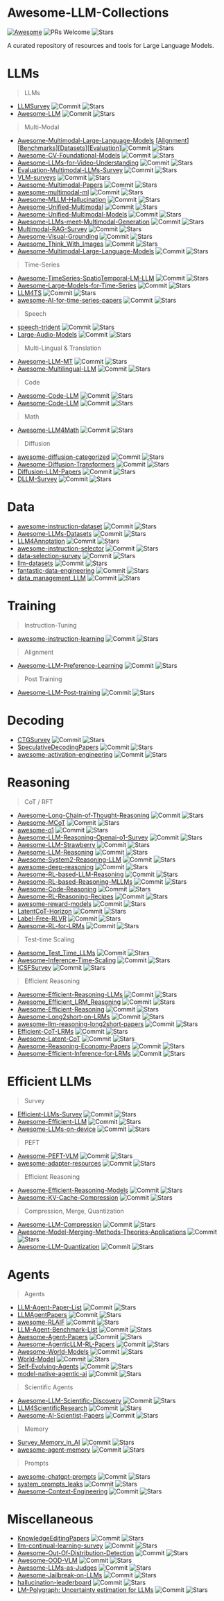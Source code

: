 # Awesome-LLM-Collections
[![Awesome](https://awesome.re/badge.svg)](https://awesome.re) 
![PRs Welcome](https://img.shields.io/badge/PRs-Welcome-green) 
![Stars](https://img.shields.io/github/stars/X1AOX1A/Awesome-LLM-Collections)

A curated repository of resources and tools for Large Language Models.


# LLMs

> LLMs

- [LLMSurvey](https://github.com/RUCAIBox/LLMSurvey) ![Commit](https://img.shields.io/github/last-commit/RUCAIBox/LLMSurvey) ![Stars](https://img.shields.io/github/stars/RUCAIBox/LLMSurvey)
- [Awesome-LLM](https://github.com/Hannibal046/Awesome-LLM) ![Commit](https://img.shields.io/github/last-commit/Hannibal046/Awesome-LLM) ![Stars](https://img.shields.io/github/stars/Hannibal046/Awesome-LLM)

> Multi-Modal

- [Awesome-Multimodal-Large-Language-Models](https://github.com/BradyFU/Awesome-Multimodal-Large-Language-Models) [[Alignment](https://github.com/BradyFU/Awesome-Multimodal-Large-Language-Models/tree/Alignment)][[Benchmarks](https://github.com/BradyFU/Awesome-Multimodal-Large-Language-Models/tree/Benchmarks)][[Datasets](https://github.com/BradyFU/Awesome-Multimodal-Large-Language-Models/tree/Datasets)][[Evaluation](https://github.com/BradyFU/Awesome-Multimodal-Large-Language-Models/tree/Evaluation)]![Commit](https://img.shields.io/github/last-commit/BradyFU/Awesome-Multimodal-Large-Language-Models) ![Stars](https://img.shields.io/github/stars/BradyFU/Awesome-Multimodal-Large-Language-Models)
- [Awesome-CV-Foundational-Models](https://github.com/awaisrauf/Awesome-CV-Foundational-Models) ![Commit](https://img.shields.io/github/last-commit/awaisrauf/Awesome-CV-Foundational-Models) ![Stars](https://img.shields.io/github/stars/awaisrauf/Awesome-CV-Foundational-Models)
- [Awesome-LLMs-for-Video-Understanding](https://github.com/yunlong10/Awesome-LLMs-for-Video-Understanding) ![Commit](https://img.shields.io/github/last-commit/yunlong10/Awesome-LLMs-for-Video-Understanding) ![Stars](https://img.shields.io/github/stars/yunlong10/Awesome-LLMs-for-Video-Understanding)
- [Evaluation-Multimodal-LLMs-Survey](https://github.com/swordlidev/Evaluation-Multimodal-LLMs-Survey) ![Commit](https://img.shields.io/github/last-commit/swordlidev/Evaluation-Multimodal-LLMs-Survey) ![Stars](https://img.shields.io/github/stars/swordlidev/Evaluation-Multimodal-LLMs-Survey)
- [VLM-surveys](https://github.com/zli12321/VLM-surveys) ![Commit](https://img.shields.io/github/last-commit/zli12321/VLM-surveys) ![Stars](https://img.shields.io/github/stars/zli12321/VLM-surveys)
- [Awesome-Multimodal-Papers](https://github.com/friedrichor/Awesome-Multimodal-Papers) ![Commit](https://img.shields.io/github/last-commit/friedrichor/Awesome-Multimodal-Papers) ![Stars](https://img.shields.io/github/stars/friedrichor/Awesome-Multimodal-Papers)
- [awesome-multimodal-ml](https://github.com/pliang279/awesome-multimodal-ml) ![Commit](https://img.shields.io/github/last-commit/pliang279/awesome-multimodal-ml) ![Stars](https://img.shields.io/github/stars/pliang279/awesome-multimodal-ml)
- [Awesome-MLLM-Hallucination](https://github.com/showlab/Awesome-MLLM-Hallucination) ![Commit](https://img.shields.io/github/last-commit/showlab/Awesome-MLLM-Hallucination) ![Stars](https://img.shields.io/github/stars/showlab/Awesome-MLLM-Hallucination)
- [Awesome-Unified-Multimodal](https://github.com/Purshow/Awesome-Unified-Multimodal) ![Commit](https://img.shields.io/github/last-commit/Purshow/Awesome-Unified-Multimodal) ![Stars](https://img.shields.io/github/stars/Purshow/Awesome-Unified-Multimodal)
- [Awesome-Unified-Multimodal-Models](https://github.com/showlab/Awesome-Unified-Multimodal-Models) ![Commit](https://img.shields.io/github/last-commit/showlab/Awesome-Unified-Multimodal-Models) ![Stars](https://img.shields.io/github/stars/showlab/Awesome-Unified-Multimodal-Models)
- [Awesome-LLMs-meet-Multimodal-Generation](https://github.com/YingqingHe/Awesome-LLMs-meet-Multimodal-Generation) ![Commit](https://img.shields.io/github/last-commit/YingqingHe/Awesome-LLMs-meet-Multimodal-Generation) ![Stars](https://img.shields.io/github/stars/YingqingHe/Awesome-LLMs-meet-Multimodal-Generation)
- [Multimodal-RAG-Survey](https://github.com/llm-lab-org/Multimodal-RAG-Survey) ![Commit](https://img.shields.io/github/last-commit/llm-lab-org/Multimodal-RAG-Survey) ![Stars](https://img.shields.io/github/stars/llm-lab-org/Multimodal-RAG-Survey)
- [Awesome-Visual-Grounding](https://github.com/linhuixiao/Awesome-Visual-Grounding) ![Commit](https://img.shields.io/github/last-commit/linhuixiao/Awesome-Visual-Grounding) ![Stars](https://img.shields.io/github/stars/linhuixiao/Awesome-Visual-Grounding)
- [Awesome_Think_With_Images](https://github.com/zhaochen0110/Awesome_Think_With_Images) ![Commit](https://img.shields.io/github/last-commit/zhaochen0110/Awesome_Think_With_Images) ![Stars](https://img.shields.io/github/stars/zhaochen0110/Awesome_Think_With_Images)
- [Awesome-Multimodal-Large-Language-Models](https://github.com/yfzhang114/Awesome-Multimodal-Large-Language-Models) ![Commit](https://img.shields.io/github/last-commit/yfzhang114/Awesome-Multimodal-Large-Language-Models) ![Stars](https://img.shields.io/github/stars/yfzhang114/Awesome-Multimodal-Large-Language-Models)

> Time-Series

- [Awesome-TimeSeries-SpatioTemporal-LM-LLM](https://github.com/qingsongedu/Awesome-TimeSeries-SpatioTemporal-LM-LLM) ![Commit](https://img.shields.io/github/last-commit/qingsongedu/Awesome-TimeSeries-SpatioTemporal-LM-LLM) ![Stars](https://img.shields.io/github/stars/qingsongedu/Awesome-TimeSeries-SpatioTemporal-LM-LLM)
- [Awesome-Large-Models-for-Time-Series](https://github.com/SJTU-DMTai/Awesome-Large-Models-for-Time-Series) ![Commit](https://img.shields.io/github/last-commit/SJTU-DMTai/Awesome-Large-Models-for-Time-Series) ![Stars](https://img.shields.io/github/stars/SJTU-DMTai/Awesome-Large-Models-for-Time-Series)
- [LLM4TS](https://github.com/liaoyuhua/LLM4TS) ![Commit](https://img.shields.io/github/last-commit/liaoyuhua/LLM4TS) ![Stars](https://img.shields.io/github/stars/liaoyuhua/LLM4TS)
- [awesome-AI-for-time-series-papers](https://github.com/qingsongedu/awesome-AI-for-time-series-papers) ![Commit](https://img.shields.io/github/last-commit/qingsongedu/awesome-AI-for-time-series-papers) ![Stars](https://img.shields.io/github/stars/qingsongedu/awesome-AI-for-time-series-papers)

> Speech

- [speech-trident](https://github.com/ga642381/speech-trident) ![Commit](https://img.shields.io/github/last-commit/ga642381/speech-trident) ![Stars](https://img.shields.io/github/stars/ga642381/speech-trident)
- [Large-Audio-Models](https://github.com/liusongxiang/Large-Audio-Models) ![Commit](https://img.shields.io/github/last-commit/liusongxiang/Large-Audio-Models) ![Stars](https://img.shields.io/github/stars/liusongxiang/Large-Audio-Models)

> Multi-Lingual & Translation

- [Awesome-LLM-MT](https://github.com/hsing-wang/Awesome-LLM-MT) ![Commit](https://img.shields.io/github/last-commit/hsing-wang/Awesome-LLM-MT) ![Stars](https://img.shields.io/github/stars/hsing-wang/Awesome-LLM-MT)
- [Awesome-Multilingual-LLM](https://github.com/LightChen233/Awesome-Multilingual-LLM) ![Commit](https://img.shields.io/github/last-commit/LightChen233/Awesome-Multilingual-LLM) ![Stars](https://img.shields.io/github/stars/LightChen233/Awesome-Multilingual-LLM)

> Code

- [Awesome-Code-LLM](https://github.com/codefuse-ai/Awesome-Code-LLM) ![Commit](https://img.shields.io/github/last-commit/codefuse-ai/Awesome-Code-LLM) ![Stars](https://img.shields.io/github/stars/codefuse-ai/Awesome-Code-LLM)
- [Awesome-Code-LLM](https://github.com/huybery/Awesome-Code-LLM) ![Commit](https://img.shields.io/github/last-commit/huybery/Awesome-Code-LLM) ![Stars](https://img.shields.io/github/stars/huybery/Awesome-Code-LLM)

> Math

- [Awesome-LLM4Math](https://github.com/tongyx361/Awesome-LLM4Math) ![Commit](https://img.shields.io/github/last-commit/tongyx361/Awesome-LLM4Math) ![Stars](https://img.shields.io/github/stars/tongyx361/Awesome-LLM4Math)

> Diffusion

- [awesome-diffusion-categorized](https://github.com/wangkai930418/awesome-diffusion-categorized) ![Commit](https://img.shields.io/github/last-commit/wangkai930418/awesome-diffusion-categorized) ![Stars](https://img.shields.io/github/stars/wangkai930418/awesome-diffusion-categorized)
- [Awesome-Diffusion-Transformers](https://www.shoufachen.com/Awesome-Diffusion-Transformers) ![Commit](https://img.shields.io/github/last-commit/ShoufaChen/Awesome-Diffusion-Transformers) ![Stars](https://img.shields.io/github/stars/ShoufaChen/Awesome-Diffusion-Transformers)
- [Diffusion-LLM-Papers](https://github.com/ML-GSAI/Diffusion-LLM-Papers) ![Commit](https://img.shields.io/github/last-commit/ML-GSAI/Diffusion-LLM-Papers) ![Stars](https://img.shields.io/github/stars/ML-GSAI/Diffusion-LLM-Papers)
- [DLLM-Survey](https://github.com/LiQiiiii/DLLM-Survey) ![Commit](https://img.shields.io/github/last-commit/LiQiiiii/DLLM-Survey) ![Stars](https://img.shields.io/github/stars/LiQiiiii/DLLM-Survey)

# Data

- [awesome-instruction-dataset](https://github.com/yaodongC/awesome-instruction-dataset) ![Commit](https://img.shields.io/github/last-commit/yaodongC/awesome-instruction-dataset) ![Stars](https://img.shields.io/github/stars/yaodongC/awesome-instruction-dataset)
- [Awesome-LLMs-Datasets](https://github.com/lmmlzn/Awesome-LLMs-Datasets) ![Commit](https://img.shields.io/github/last-commit/lmmlzn/Awesome-LLMs-Datasets) ![Stars](https://img.shields.io/github/stars/lmmlzn/Awesome-LLMs-Datasets)
- [LLM4Annotation](https://github.com/Zhen-Tan-dmml/LLM4Annotation) ![Commit](https://img.shields.io/github/last-commit/Zhen-Tan-dmml/LLM4Annotation) ![Stars](https://img.shields.io/github/stars/Zhen-Tan-dmml/LLM4Annotation)
- [awesome-instruction-selector](https://github.com/Bolin97/awesome-instruction-selector) ![Commit](https://img.shields.io/github/last-commit/Bolin97/awesome-instruction-selector) ![Stars](https://img.shields.io/github/stars/Bolin97/awesome-instruction-selector)
- [data-selection-survey](https://github.com/alon-albalak/data-selection-survey) ![Commit](https://img.shields.io/github/last-commit/alon-albalak/data-selection-survey) ![Stars](https://img.shields.io/github/stars/alon-albalak/data-selection-survey)
- [llm-datasets](https://github.com/mlabonne/llm-datasets) ![Commit](https://img.shields.io/github/last-commit/mlabonne/llm-datasets) ![Stars](https://img.shields.io/github/stars/mlabonne/llm-datasets)
- [fantastic-data-engineering](https://github.com/yuleiqin/fantastic-data-engineering) ![Commit](https://img.shields.io/github/last-commit/yuleiqin/fantastic-data-engineering) ![Stars](https://img.shields.io/github/stars/yuleiqin/fantastic-data-engineering)
- [data_management_LLM](https://github.com/ZigeW/data_management_LLM) ![Commit](https://img.shields.io/github/last-commit/ZigeW/data_management_LLM) ![Stars](https://img.shields.io/github/stars/ZigeW/data_management_LLM)

# Training

> Instruction-Tuning

- [awesome-instruction-learning](https://github.com/RenzeLou/awesome-instruction-learning) ![Commit](https://img.shields.io/github/last-commit/RenzeLou/awesome-instruction-learning) ![Stars](https://img.shields.io/github/stars/RenzeLou/awesome-instruction-learning)

> Alignment

- [Awesome-LLM-Preference-Learning](https://github.com/KbsdJames/Awesome-LLM-Preference-Learning) ![Commit](https://img.shields.io/github/last-commit/KbsdJames/Awesome-LLM-Preference-Learning) ![Stars](https://img.shields.io/github/stars/KbsdJames/Awesome-LLM-Preference-Learning)

> Post Training

- [Awesome-LLM-Post-training](https://github.com/mbzuai-oryx/Awesome-LLM-Post-training) ![Commit](https://img.shields.io/github/last-commit/mbzuai-oryx/Awesome-LLM-Post-training) ![Stars](https://img.shields.io/github/stars/mbzuai-oryx/Awesome-LLM-Post-training)


# Decoding

- [CTGSurvey](https://github.com/IAAR-Shanghai/CTGSurvey) ![Commit](https://img.shields.io/github/last-commit/IAAR-Shanghai/CTGSurvey) ![Stars](https://img.shields.io/github/stars/IAAR-Shanghai/CTGSurvey)
- [SpeculativeDecodingPapers](https://github.com/hemingkx/SpeculativeDecodingPapers) ![Commit](https://img.shields.io/github/last-commit/hemingkx/SpeculativeDecodingPapers) ![Stars](https://img.shields.io/github/stars/hemingkx/SpeculativeDecodingPapers)
- [awesome-activation-engineering](https://github.com/Zfancy/awesome-activation-engineering) ![Commit](https://img.shields.io/github/last-commit/Zfancy/awesome-activation-engineering) ![Stars](https://img.shields.io/github/stars/Zfancy/awesome-activation-engineering)

# Reasoning

> CoT / RFT
- [Awesome-Long-Chain-of-Thought-Reasoning](https://github.com/LightChen233/Awesome-Long-Chain-of-Thought-Reasoning) ![Commit](https://img.shields.io/github/last-commit/LightChen233/Awesome-Long-Chain-of-Thought-Reasoning) ![Stars](https://img.shields.io/github/stars/LightChen233/Awesome-Long-Chain-of-Thought-Reasoning)
- [Awesome-MCoT](https://github.com/yaotingwangofficial/Awesome-MCoT) ![Commit](https://img.shields.io/github/last-commit/yaotingwangofficial/Awesome-MCoT) ![Stars](https://img.shields.io/github/stars/yaotingwangofficial/Awesome-MCoT)
- [awesome-o1](https://github.com/srush/awesome-o1) ![Commit](https://img.shields.io/github/last-commit/srush/awesome-o1) ![Stars](https://img.shields.io/github/stars/srush/awesome-o1)
- [Awesome-LLM-Reasoning-Openai-o1-Survey](https://github.com/wjn1996/Awesome-LLM-Reasoning-Openai-o1-Survey) ![Commit](https://img.shields.io/github/last-commit/wjn1996/Awesome-LLM-Reasoning-Openai-o1-Survey) ![Stars](https://img.shields.io/github/stars/wjn1996/Awesome-LLM-Reasoning-Openai-o1-Survey)
- [Awesome-LLM-Strawberry](https://github.com/hijkzzz/Awesome-LLM-Strawberry) ![Commit](https://img.shields.io/github/last-commit/hijkzzz/Awesome-LLM-Strawberry) ![Stars](https://img.shields.io/github/stars/hijkzzz/Awesome-LLM-Strawberry)
- [Awesome-LLM-Reasoning](https://github.com/atfortes/Awesome-LLM-Reasoning) ![Commit](https://img.shields.io/github/last-commit/atfortes/Awesome-LLM-Reasoning) ![Stars](https://img.shields.io/github/stars/atfortes/Awesome-LLM-Reasoning)
- [Awesome-System2-Reasoning-LLM](https://github.com/zzli2022/Awesome-System2-Reasoning-LLM) ![Commit](https://img.shields.io/github/last-commit/zzli2022/Awesome-System2-Reasoning-LLM) ![Stars](https://img.shields.io/github/stars/zzli2022/Awesome-System2-Reasoning-LLM)
- [awesome-deep-reasoning](https://github.com/modelscope/awesome-deep-reasoning) ![Commit](https://img.shields.io/github/last-commit/modelscope/awesome-deep-reasoning) ![Stars](https://img.shields.io/github/stars/modelscope/awesome-deep-reasoning)
- [Awesome-RL-based-LLM-Reasoning](https://github.com/bruno686/Awesome-RL-based-LLM-Reasoning) ![Commit](https://img.shields.io/github/last-commit/bruno686/Awesome-RL-based-LLM-Reasoning) ![Stars](https://img.shields.io/github/stars/bruno686/Awesome-RL-based-LLM-Reasoning)
- [Awesome-RL-based-Reasoning-MLLMs](https://github.com/Sun-Haoyuan23/Awesome-RL-based-Reasoning-MLLMs) ![Commit](https://img.shields.io/github/last-commit/Sun-Haoyuan23/Awesome-RL-based-Reasoning-MLLMs) ![Stars](https://img.shields.io/github/stars/Sun-Haoyuan23/Awesome-RL-based-Reasoning-MLLMs)
- [Awesome-Code-Reasoning](https://github.com/dayuyang1999/Awesome-Code-Reasoning) ![Commit](https://img.shields.io/github/last-commit/dayuyang1999/Awesome-Code-Reasoning) ![Stars](https://img.shields.io/github/stars/dayuyang1999/Awesome-Code-Reasoning)
- [Awesome-RL-Reasoning-Recipes](https://github.com/TsinghuaC3I/Awesome-RL-Reasoning-Recipes) ![Commit](https://img.shields.io/github/last-commit/TsinghuaC3I/Awesome-RL-Reasoning-Recipes) ![Stars](https://img.shields.io/github/stars/TsinghuaC3I/Awesome-RL-Reasoning-Recipes)
- [awesome-reward-models](https://github.com/JLZhong23/awesome-reward-models) ![Commit](https://img.shields.io/github/last-commit/JLZhong23/awesome-reward-models) ![Stars](https://img.shields.io/github/stars/JLZhong23/awesome-reward-models)
- [LatentCoT-Horizon](https://github.com/multimodal-art-projection/LatentCoT-Horizon) ![Commit](https://img.shields.io/github/last-commit/multimodal-art-projection/LatentCoT-Horizon) ![Stars](https://img.shields.io/github/stars/multimodal-art-projection/LatentCoT-Horizon)
- [Label-Free-RLVR](https://github.com/QingyangZhang/Label-Free-RLVR) ![Commit](https://img.shields.io/github/last-commit/QingyangZhang/Label-Free-RLVR) ![Stars](https://img.shields.io/github/stars/QingyangZhang/Label-Free-RLVR)
- [Awesome-RL-for-LRMs](https://github.com/TsinghuaC3I/Awesome-RL-for-LRMs) ![Commit](https://img.shields.io/github/last-commit/TsinghuaC3I/Awesome-RL-for-LRMs) ![Stars](https://img.shields.io/github/stars/TsinghuaC3I/Awesome-RL-for-LRMs)

> Test-time Scaling
- [Awesome_Test_Time_LLMs](https://github.com/Dereck0602/Awesome_Test_Time_LLMs) ![Commit](https://img.shields.io/github/last-commit/Dereck0602/Awesome_Test_Time_LLMs) ![Stars](https://img.shields.io/github/stars/Dereck0602/Awesome_Test_Time_LLMs)
- [Awesome-Inference-Time-Scaling](https://github.com/ThreeSR/Awesome-Inference-Time-Scaling) ![Commit](https://img.shields.io/github/last-commit/ThreeSR/Awesome-Inference-Time-Scaling) ![Stars](https://img.shields.io/github/stars/ThreeSR/Awesome-Inference-Time-Scaling)
- [ICSFSurvey](https://github.com/IAAR-Shanghai/ICSFSurvey) ![Commit](https://img.shields.io/github/last-commit/IAAR-Shanghai/ICSFSurvey) ![Stars](https://img.shields.io/github/stars/IAAR-Shanghai/ICSFSurvey)

> Efficient Reasoning
- [Awesome-Efficient-Reasoning-LLMs](https://github.com/Eclipsess/Awesome-Efficient-Reasoning-LLMs) ![Commit](https://img.shields.io/github/last-commit/Eclipsess/Awesome-Efficient-Reasoning-LLMs) ![Stars](https://img.shields.io/github/stars/Eclipsess/Awesome-Efficient-Reasoning-LLMs)
- [Awesome_Efficient_LRM_Reasoning](https://github.com/XiaoYee/Awesome_Efficient_LRM_Reasoning) ![Commit](https://img.shields.io/github/last-commit/XiaoYee/Awesome_Efficient_LRM_Reasoning) ![Stars](https://img.shields.io/github/stars/XiaoYee/Awesome_Efficient_LRM_Reasoning)
- [Awesome-Efficient-Reasoning](https://github.com/hemingkx/Awesome-Efficient-Reasoning) ![Commit](https://img.shields.io/github/last-commit/hemingkx/Awesome-Efficient-Reasoning) ![Stars](https://img.shields.io/github/stars/hemingkx/Awesome-Efficient-Reasoning)
- [Awesome-Long2short-on-LRMs](https://github.com/Hongcheng-Gao/Awesome-Long2short-on-LRMs) ![Commit](https://img.shields.io/github/last-commit/Hongcheng-Gao/Awesome-Long2short-on-LRMs) ![Stars](https://img.shields.io/github/stars/Hongcheng-Gao/Awesome-Long2short-on-LRMs)
- [awesome-llm-reasoning-long2short-papers](https://github.com/yzhangchuck/awesome-llm-reasoning-long2short-papers) ![Commit](https://img.shields.io/github/last-commit/yzhangchuck/awesome-llm-reasoning-long2short-papers) ![Stars](https://img.shields.io/github/stars/yzhangchuck/awesome-llm-reasoning-long2short-papers)
- [Efficient-CoT-LRMs](https://github.com/Blueyee/Efficient-CoT-LRMs) ![Commit](https://img.shields.io/github/last-commit/Blueyee/Efficient-CoT-LRMs) ![Stars](https://img.shields.io/github/stars/Blueyee/Efficient-CoT-LRMs)
- [Awesome-Latent-CoT](https://github.com/EIT-NLP/Awesome-Latent-CoT) ![Commit](https://img.shields.io/github/last-commit/EIT-NLP/Awesome-Latent-CoT) ![Stars](https://img.shields.io/github/stars/EIT-NLP/Awesome-Latent-CoT)
- [Awesome-Reasoning-Economy-Papers](https://github.com/DevoAllen/Awesome-Reasoning-Economy-Papers) ![Commit](https://img.shields.io/github/last-commit/DevoAllen/Awesome-Reasoning-Economy-Papers) ![Stars](https://img.shields.io/github/stars/DevoAllen/Awesome-Reasoning-Economy-Papers)
- [Awesome-Efficient-Inference-for-LRMs](https://github.com/yueliu1999/Awesome-Efficient-Inference-for-LRMs) ![Commit](https://img.shields.io/github/last-commit/yueliu1999/Awesome-Efficient-Inference-for-LRMs) ![Stars](https://img.shields.io/github/stars/yueliu1999/Awesome-Efficient-Inference-for-LRMs)

# Efficient LLMs

> Survey
- [Efficient-LLMs-Survey](https://github.com/AIoT-MLSys-Lab/Efficient-LLMs-Survey) ![Commit](https://img.shields.io/github/last-commit/AIoT-MLSys-Lab/Efficient-LLMs-Survey) ![Stars](https://img.shields.io/github/stars/AIoT-MLSys-Lab/Efficient-LLMs-Survey)
- [Awesome-Efficient-LLM](https://github.com/horseee/Awesome-Efficient-LLM) ![Commit](https://img.shields.io/github/last-commit/horseee/Awesome-Efficient-LLM) ![Stars](https://img.shields.io/github/stars/horseee/Awesome-Efficient-LLM)
- [Awesome-LLMs-on-device](https://github.com/NexaAI/Awesome-LLMs-on-device) ![Commit](https://img.shields.io/github/last-commit/NexaAI/Awesome-LLMs-on-device) ![Stars](https://img.shields.io/github/stars/NexaAI/Awesome-LLMs-on-device)

> PEFT
- [Awesome-PEFT-VLM](https://github.com/ustcjinggg/Awesome-PEFT-VLM) ![Commit](https://img.shields.io/github/last-commit/ustcjinggg/Awesome-PEFT-VLM) ![Stars](https://img.shields.io/github/stars/ustcjinggg/Awesome-PEFT-VLM)
- [awesome-adapter-resources](https://github.com/calpt/awesome-adapter-resources) ![Commit](https://img.shields.io/github/last-commit/calpt/awesome-adapter-resources) ![Stars](https://img.shields.io/github/stars/calpt/awesome-adapter-resources)

> Efficient Reasoning
- [Awesome-Efficient-Reasoning-Models](https://github.com/fscdc/awesome-efficient-reasoning-models) ![Commit](https://img.shields.io/github/last-commit/fscdc/awesome-efficient-reasoning-models) ![Stars](https://img.shields.io/github/stars/fscdc/awesome-efficient-reasoning-models)
- [Awesome-KV-Cache-Compression](https://github.com/October2001/Awesome-KV-Cache-Compression) ![Commit](https://img.shields.io/github/last-commit/October2001/Awesome-KV-Cache-Compression) ![Stars](https://img.shields.io/github/stars/October2001/Awesome-KV-Cache-Compression)

> Compression, Merge, Quantization
- [Awesome-LLM-Compression](https://github.com/HuangOwen/Awesome-LLM-Compression) ![Commit](https://img.shields.io/github/last-commit/HuangOwen/Awesome-LLM-Compression) ![Stars](https://img.shields.io/github/stars/HuangOwen/Awesome-LLM-Compression)
- [Awesome-Model-Merging-Methods-Theories-Applications](https://github.com/EnnengYang/Awesome-Model-Merging-Methods-Theories-Applications) ![Commit](https://img.shields.io/github/last-commit/EnnengYang/Awesome-Model-Merging-Methods-Theories-Applications) ![Stars](https://img.shields.io/github/stars/EnnengYang/Awesome-Model-Merging-Methods-Theories-Applications)
- [Awesome-LLM-Quantization](https://github.com/pprp/Awesome-LLM-Quantization) ![Commit](https://img.shields.io/github/last-commit/pprp/Awesome-LLM-Quantization) ![Stars](https://img.shields.io/github/stars/pprp/Awesome-LLM-Quantization)

  
# Agents

> Agents
- [LLM-Agent-Paper-List](https://github.com/WooooDyy/LLM-Agent-Paper-List) ![Commit](https://img.shields.io/github/last-commit/WooooDyy/LLM-Agent-Paper-List) ![Stars](https://img.shields.io/github/stars/WooooDyy/LLM-Agent-Paper-List)
- [LLMAgentPapers](https://github.com/zjunlp/LLMAgentPapers) ![Commit](https://img.shields.io/github/last-commit/zjunlp/LLMAgentPapers) ![Stars](https://img.shields.io/github/stars/zjunlp/LLMAgentPapers)
- [awesome-RLAIF](https://github.com/mengdi-li/awesome-RLAIF) ![Commit](https://img.shields.io/github/last-commit/mengdi-li/awesome-RLAIF) ![Stars](https://img.shields.io/github/stars/mengdi-li/awesome-RLAIF)
- [LLM-Agent-Benchmark-List](https://github.com/zhangxjohn/LLM-Agent-Benchmark-List) ![Commit](https://img.shields.io/github/last-commit/zhangxjohn/LLM-Agent-Benchmark-List) ![Stars](https://img.shields.io/github/stars/zhangxjohn/LLM-Agent-Benchmark-List)
- [Awesome-Agent-Papers](https://github.com/luo-junyu/Awesome-Agent-Papers) ![Commit](https://img.shields.io/github/last-commit/luo-junyu/Awesome-Agent-Papers) ![Stars](https://img.shields.io/github/stars/luo-junyu/Awesome-Agent-Papers)
- [Awesome-AgenticLLM-RL-Papers](https://github.com/xhyumiracle/Awesome-AgenticLLM-RL-Papers) ![Commit](https://img.shields.io/github/last-commit/xhyumiracle/Awesome-AgenticLLM-RL-Papers) ![Stars](https://img.shields.io/github/stars/xhyumiracle/Awesome-AgenticLLM-RL-Papers)
- [Awesome-World-Models](https://github.com/leofan90/Awesome-World-Models) ![Commit](https://img.shields.io/github/last-commit/leofan90/Awesome-World-Models) ![Stars](https://img.shields.io/github/stars/leofan90/Awesome-World-Models)
- [World-Model](https://github.com/tsinghua-fib-lab/World-Model) ![Commit](https://img.shields.io/github/last-commit/tsinghua-fib-lab/World-Model) ![Stars](https://img.shields.io/github/stars/tsinghua-fib-lab/World-Model)
- [Self-Evolving-Agents](https://github.com/CharlesQ9/Self-Evolving-Agents) ![Commit](https://img.shields.io/github/last-commit/CharlesQ9/Self-Evolving-Agents) ![Stars](https://img.shields.io/github/stars/CharlesQ9/Self-Evolving-Agents)
- [model-native-agentic-ai](https://github.com/ADaM-BJTU/model-native-agentic-ai) ![Commit](https://img.shields.io/github/last-commit/ADaM-BJTU/model-native-agentic-ai) ![Stars](https://img.shields.io/github/stars/ADaM-BJTU/model-native-agentic-ai)

> Scientific Agents
- [Awesome-LLM-Scientific-Discovery](https://github.com/HKUST-KnowComp/Awesome-LLM-Scientific-Discovery) ![Commit](https://img.shields.io/github/last-commit/HKUST-KnowComp/Awesome-LLM-Scientific-Discovery) ![Stars](https://img.shields.io/github/stars/HKUST-KnowComp/Awesome-LLM-Scientific-Discovery)
- [LLM4ScientificResearch](https://github.com/du-nlp-lab/LLM4SR) ![Commit](https://img.shields.io/github/last-commit/du-nlp-lab/LLM4SR) ![Stars](https://img.shields.io/github/stars/du-nlp-lab/LLM4SR)
- [Awesome-AI-Scientist-Papers](https://github.com/openags/Awesome-AI-Scientist-Papers) ![Commit](https://img.shields.io/github/last-commit/openags/Awesome-AI-Scientist-Papers) ![Stars](https://img.shields.io/github/stars/openags/Awesome-AI-Scientist-Papers)

> Memory
- [Survey_Memory_in_AI](https://github.com/Elvin-Yiming-Du/Survey_Memory_in_AI) ![Commit](https://img.shields.io/github/last-commit/Elvin-Yiming-Du/Survey_Memory_in_AI) ![Stars](https://img.shields.io/github/stars/Elvin-Yiming-Du/Survey_Memory_in_AI)
- [awesome-agent-memory](https://github.com/cxxz/awesome-agent-memory) ![Commit](https://img.shields.io/github/last-commit/cxxz/awesome-agent-memory) ![Stars](https://img.shields.io/github/stars/cxxz/awesome-agent-memory)

> Prompts
- [awesome-chatgpt-prompts](https://github.com/f/awesome-chatgpt-prompts) ![Commit](https://img.shields.io/github/last-commit/f/awesome-chatgpt-prompts) ![Stars](https://img.shields.io/github/stars/f/awesome-chatgpt-prompts)
- [system_prompts_leaks](https://github.com/asgeirtj/system_prompts_leaks) ![Commit](https://img.shields.io/github/last-commit/asgeirtj/system_prompts_leaks) ![Stars](https://img.shields.io/github/stars/asgeirtj/system_prompts_leaks)
- [Awesome-Context-Engineering](https://github.com/Meirtz/Awesome-Context-Engineering) ![Commit](https://img.shields.io/github/last-commit/Meirtz/Awesome-Context-Engineering) ![Stars](https://img.shields.io/github/stars/Meirtz/Awesome-Context-Engineering)

# Miscellaneous

- [KnowledgeEditingPapers](https://github.com/zjunlp/KnowledgeEditingPapers) ![Commit](https://img.shields.io/github/last-commit/zjunlp/KnowledgeEditingPapers) ![Stars](https://img.shields.io/github/stars/zjunlp/KnowledgeEditingPapers)
- [llm-continual-learning-survey](https://github.com/Wang-ML-Lab/llm-continual-learning-survey) ![Commit](https://img.shields.io/github/last-commit/Wang-ML-Lab/llm-continual-learning-survey) ![Stars](https://img.shields.io/github/stars/Wang-ML-Lab/llm-continual-learning-survey)
- [Awesome-Out-Of-Distribution-Detection](https://github.com/huytransformer/Awesome-Out-Of-Distribution-Detection) ![Commit](https://img.shields.io/github/last-commit/huytransformer/Awesome-Out-Of-Distribution-Detection) ![Stars](https://img.shields.io/github/stars/huytransformer/Awesome-Out-Of-Distribution-Detection)
- [Awesome-OOD-VLM](https://github.com/AtsuMiyai/Awesome-OOD-VLM) ![Commit](https://img.shields.io/github/last-commit/AtsuMiyai/Awesome-OOD-VLM) ![Stars](https://img.shields.io/github/stars/AtsuMiyai/Awesome-OOD-VLM)
- [Awesome-LLMs-as-Judges](https://github.com/CSHaitao/Awesome-LLMs-as-Judges) ![Commit](https://img.shields.io/github/last-commit/CSHaitao/Awesome-LLMs-as-Judges) ![Stars](https://img.shields.io/github/stars/CSHaitao/Awesome-LLMs-as-Judges)
- [Awesome-Jailbreak-on-LLMs](https://github.com/yueliu1999/Awesome-Jailbreak-on-LLMs) ![Commit](https://img.shields.io/github/last-commit/yueliu1999/Awesome-Jailbreak-on-LLMs) ![Stars](https://img.shields.io/github/stars/yueliu1999/Awesome-Jailbreak-on-LLMs)
- [hallucination-leaderboard](https://github.com/vectara/hallucination-leaderboard) ![Commit](https://img.shields.io/github/last-commit/vectara/hallucination-leaderboard) ![Stars](https://img.shields.io/github/stars/vectara/hallucination-leaderboard)
- [LM-Polygraph: Uncertainty estimation for LLMs](https://github.com/IINemo/lm-polygraph) ![Commit](https://img.shields.io/github/last-commit/IINemo/lm-polygraph) ![Stars](https://img.shields.io/github/stars/IINemo/lm-polygraph)


